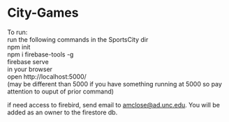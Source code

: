 # City-Games

To run:  
  run the following commands in the SportsCity dir  
    npm init  
    npm i firebase-tools -g  
    firebase serve  
  in your browser  
    open http://localhost:5000/  
      (may be different than 5000 if you have something running at 5000 so pay attention to ouput of prior command)  
    
   
  
  if need access to firebird, send email to amclose@ad.unc.edu. You will be added as an owner to the firestore db.
